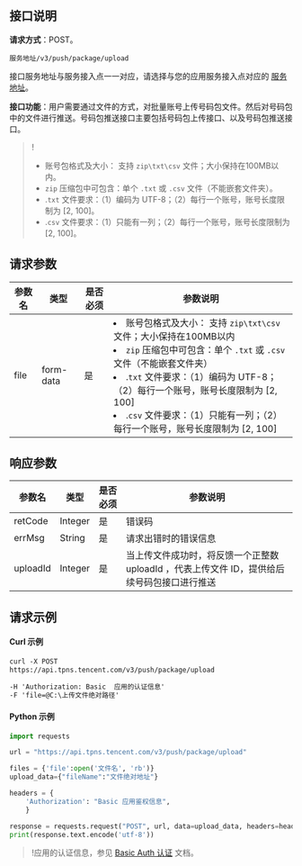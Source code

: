 ## 接口说明

**请求方式**：POST。

```plaintext
服务地址/v3/push/package/upload
```
接口服务地址与服务接入点一一对应，请选择与您的应用服务接入点对应的 [服务地址](https://cloud.tencent.com/document/product/548/49157)。

**接口功能**：用户需要通过文件的方式，对批量账号上传号码包文件。然后对号码包中的文件进行推送。号码包推送接口主要包括号码包上传接口、以及号码包推送接口。

>!
>- 账号包格式及大小： 支持 `zip\txt\csv` 文件；大小保持在100MB以内。
>- `zip` 压缩包中可包含：单个 `.txt` 或 `.csv` 文件（不能嵌套文件夹）。
>- .`txt` 文件要求：（1）编码为 UTF-8；（2）每行一个账号，账号长度限制为 [2, 100]。
>- .`csv` 文件要求：（1）只能有一列；（2）每行一个账号，账号长度限制为 [2, 100]。



## 请求参数  

| 参数名  | 类型  | 是否必须  | 参数说明  |
| --- | --- | --- | --- |
| file  | form-data | 是  | <li>账号包格式及大小： 支持 `zip\txt\csv` 文件；大小保持在100MB以内<li>`zip` 压缩包中可包含：单个 `.txt` 或 `.csv` 文件（不能嵌套文件夹）<li>.`txt` 文件要求：（1）编码为 UTF-8；（2）每行一个账号，账号长度限制为 [2, 100]<li> .`csv` 文件要求：（1）只能有一列；（2）每行一个账号，账号长度限制为 [2, 100] |



## 响应参数

| 参数名  | 类型  | 是否必须  | 参数说明  |
| --- | --- | --- | --- |
| retCode   | Integer  | 是   | 错误码   |
| errMsg   | String   | 是   | 请求出错时的错误信息   |
| uploadId    | Integer   | 是   | 当上传文件成功时，将反馈一个正整数 uploadId ，代表上传文件 ID，提供给后续号码包接口进行推送   |


## 请求示例


#### Curl  示例

``` xml
curl -X POST 
https://api.tpns.tencent.com/v3/push/package/upload 
   
-H 'Authorization: Basic  应用的认证信息' 
-F 'file=@C:\上传文件绝对路径'
```

#### Python  示例
``` python
import requests

url = "https://api.tpns.tencent.com/v3/push/package/upload"

files = {'file':open('文件名', 'rb')}
upload_data={"fileName":"文件绝对地址"}

headers = {
    'Authorization': "Basic 应用鉴权信息",
    }

response = requests.request("POST", url, data=upload_data, headers=headers, files=files, verify=False)
print(response.text.encode('utf-8'))
```

>!应用的认证信息，参见 [Basic Auth 认证](https://cloud.tencent.com/document/product/548/39062) 文档。
